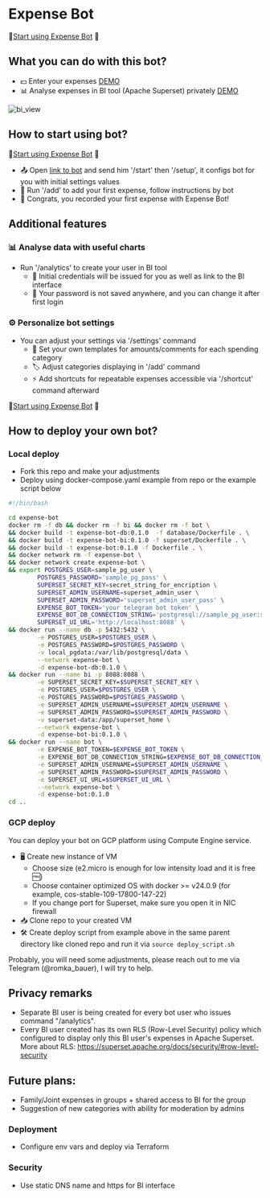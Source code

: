 # Expense Bot

💸[Start using Expense Bot](https://t.me/superset_expense_bot) 💸

## What you can do with this bot?

- 💵 Enter your expenses [DEMO](https://drive.google.com/file/d/1PeNNdfNKj2sGoNvFi0LxWXUWuhzn7b1v/view?usp=drive_link)
- 📊 Analyse expenses in BI tool (Apache Superset) privately [DEMO](https://drive.google.com/file/d/1PYZhLen7lJgmUGyIJTZKjFEp4FiHXT6F/view?usp=drive_link)

![bi_view](https://drive.google.com/uc?export=view&id=1wWktv4auGYKZ-8OUF38uhJIS80c8OQo_)

## How to start using bot?

💸[Start using Expense Bot](https://t.me/superset_expense_bot) 💸

- 📤 Open [link to bot](https://t.me/superset_expense_bot) and send him '/start' then '/setup', it configs bot for you with initial settings values
- 📲 Run '/add' to add your first expense, follow instructions by bot
- 🎉 Congrats, you recorded your first expense with Expense Bot!

## Additional features
### 📊 Analyse data with useful charts
- Run '/analytics' to create your user in BI tool
  - 🪪 Initial credentials will be issued for you as well as link to the BI interface
  - 🔐 Your password is not saved anywhere, and you can change it after first login
### ⚙️ Personalize bot settings 
- You can adjust your settings via '/settings' command
  - 📝 Set your own templates for amounts/comments for each spending category
  - 🏷️ Adjust categories displaying in '/add' command
  - ⚡️ Add shortcuts for repeatable expenses accessible via '/shortcut' command afterward

💸[Start using Expense Bot](https://t.me/superset_expense_bot) 💸

## How to deploy your own bot?

### Local deploy
- Fork this repo and make your adjustments
- Deploy using docker-compose.yaml example from repo or the example script below
```bash
#!/bin/bash

cd expense-bot
docker rm -f db && docker rm -f bi && docker rm -f bot \
&& docker build -t expense-bot-db:0.1.0  -f database/Dockerfile . \
&& docker build -t expense-bot-bi:0.1.0 -f superset/Dockerfile . \
&& docker build -t expense-bot:0.1.0 -f Dockerfile . \
&& docker network rm -f expense-bot \
&& docker network create expense-bot \
&& export POSTGRES_USER=sample_pg_user \
        POSTGRES_PASSWORD='sample_pg_pass' \
        SUPERSET_SECRET_KEY=secret_string_for_encription \
        SUPERSET_ADMIN_USERNAME=superset_admin_user \
        SUPERSET_ADMIN_PASSWORD='superset_admin_user_pass' \
        EXPENSE_BOT_TOKEN='your telegram bot token' \
        EXPENSE_BOT_DB_CONNECTION_STRING='postgresql://sample_pg_user:sample_pg_pass@db/expense_bot'\
        SUPERSET_UI_URL='http://localhost:8088' \
&& docker run --name db -p 5432:5432 \
        -e POSTGRES_USER=$POSTGRES_USER \
        -e POSTGRES_PASSWORD=$POSTGRES_PASSWORD \
        -v local_pgdata:/var/lib/postgresql/data \
        --network expense-bot \
        -d expense-bot-db:0.1.0 \
&& docker run --name bi -p 8088:8088 \
        -e SUPERSET_SECRET_KEY=$SUPERSET_SECRET_KEY \
        -e POSTGRES_USER=$POSTGRES_USER \
        -e POSTGRES_PASSWORD=$POSTGRES_PASSWORD \
        -e SUPERSET_ADMIN_USERNAME=$SUPERSET_ADMIN_USERNAME \
        -e SUPERSET_ADMIN_PASSWORD=$SUPERSET_ADMIN_PASSWORD \
        -v superset-data:/app/superset_home \
        --network expense-bot \
        -d expense-bot-bi:0.1.0 \
&& docker run --name bot \
        -e EXPENSE_BOT_TOKEN=$EXPENSE_BOT_TOKEN \
        -e EXPENSE_BOT_DB_CONNECTION_STRING=$EXPENSE_BOT_DB_CONNECTION_STRING \
        -e SUPERSET_ADMIN_USERNAME=$SUPERSET_ADMIN_USERNAME \
        -e SUPERSET_ADMIN_PASSWORD=$SUPERSET_ADMIN_PASSWORD \
        -e SUPERSET_UI_URL=$SUPERSET_UI_URL \
        --network expense-bot \
        -d expense-bot:0.1.0
cd ..
```

### GCP deploy
You can deploy your bot on GCP platform using Compute Engine service.
- 🖥️ Create new instance of VM
  - Choose size (e2.micro is enough for low intensity load and it is free 🆓)
  - Choose container optimized OS with docker >= v24.0.9 (for example, cos-stable-109-17800-147-22)
  - If you change port for Superset, make sure you open it in NIC firewall
- 📥 Clone repo to your created VM
- 🛠️ Create deploy script from example above in the same parent directory like cloned repo and run it via ```source deploy_script.sh```

Probably, you will need some adjustments, please reach out to me via Telegram (@romka_bauer), I will try to help.

## Privacy remarks

- Separate BI user is being created for every bot user who issues command "/analytics".
- Every BI user created has its own RLS (Row-Level Security) policy which configured to display only this BI user's expenses in Apache Superset. More about RLS: https://superset.apache.org/docs/security/#row-level-security 

## Future plans:
- Family/Joint expenses in groups + shared access to BI for the group
- Suggestion of new categories with ability for moderation by admins

### Deployment
- Configure env vars and deploy via Terraform

### Security
- Use static DNS name and https for BI interface
